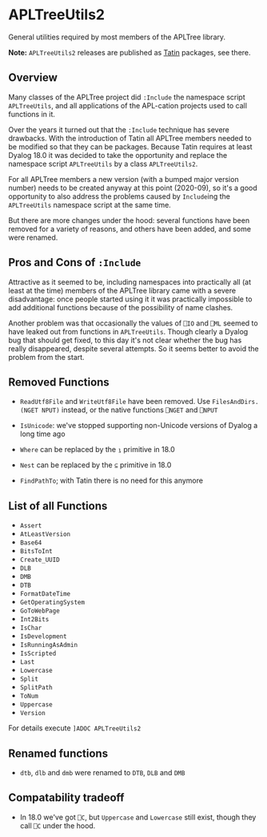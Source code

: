 # APLTreeUtils2

General utilities required by most members of the APLTree library.

**Note:** `APLTreeUtils2` releases are published as [Tatin](https://tatin.dev "Link to the principal Tatin Registry") packages, see there.

## Overview

Many classes of the APLTree project did `:Include` the namespace script `APLTreeUtils`, and all applications of the APL-cation projects used to call functions in it.

Over the years it turned out that the `:Include` technique has severe drawbacks. With the introduction of Tatin all APLTree members needed to be modified so that they can be packages. Because Tatin requires at least Dyalog 18.0 it was decided to take the opportunity and replace the namespace script `APLTreeUtils` by a class `APLTreeUtils2`.

For all APLTree members a new version (with a bumped major version number) needs to be created anyway at this point (2020-09), so it's a good opportunity to also address the problems caused by `Include`ing the `APLTreeUtils` namespace script at the same time.

But there are more changes under the hood: several functions have been removed for a variety of reasons, and others have been added, and some were renamed.


## Pros and Cons of `:Include`

Attractive as it seemed to be, including namespaces into practically all (at least at the time) members of the APLTree library came with a severe disadvantage: once people started using it it was practically impossible to add additional functions because of the possibility of name clashes.

Another problem was that occasionally the values of `⎕IO` and `⎕ML` seemed to have leaked out from functions in `APLTreeUtils`. Though clearly a Dyalog bug that should get fixed, to this day it's not clear whether the bug has really disappeared, despite several attempts. So it seems better to avoid the problem from the start.


## Removed Functions

* `ReadUtf8File` and `WriteUtf8File` have been removed. Use `FilesAndDirs.(NGET NPUT)` instead, or the native functions `⎕NGET` and `⎕NPUT`

* `IsUnicode`: we've stopped supporting non-Unicode versions of Dyalog a long time ago

* `Where` can be replaced by the `⍸` primitive in 18.0

* `Nest` can be replaced by the `⊆` primitive in 18.0

* `FindPathTo`; with Tatin there is no need for this anymore


## List of all Functions

* `Assert`
* `AtLeastVersion`
* `Base64`
* `BitsToInt`     
* `Create_UUID`
* `DLB`
* `DMB`
* `DTB`
* `FormatDateTime`
* `GetOperatingSystem`
* `GoToWebPage`
* `Int2Bits`
* `IsChar`
* `IsDevelopment`
* `IsRunningAsAdmin`
* `IsScripted`
* `Last`
* `Lowercase`
* `Split`
* `SplitPath`
* `ToNum`
* `Uppercase`
* `Version`

For details execute `]ADOC APLTreeUtils2`

## Renamed functions

* `dtb`, `dlb` and `dmb` were renamed to `DTB`, `DLB` and `DMB`


## Compatability tradeoff

* In 18.0 we've got `⎕C`, but `Uppercase` and `Lowercase` still exist, though they call `⎕C` under the hood.
